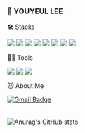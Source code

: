 ### 👋 YOUYEUL LEE 

🛠️ Stacks
<p><img src="https://img.shields.io/badge/Java-007396?style=flat&logo=Java&logoColor=white"/> <img src="https://img.shields.io/badge/JavaScript-F7DF1E?style=flat&logo=JavaScript&logoColor=white"/> <img src="https://img.shields.io/badge/Java-007396?style=flat&logo=Java&logoColor=white"/>
<img src="https://img.shields.io/badge/JS-F7DF1E?style=flat&logo=JavaScript&logoColor=white"/>
<img src="https://img.shields.io/badge/HTML-E34F26?style=flat&logo=HTML5&logoColor=white"/>
<img src="https://img.shields.io/badge/CSS-1572B6?style=flat&logo=CSS3&logoColor=white"/>
<img src="https://img.shields.io/badge/ORACLE-F80000?style=flat&logo=Oracle&logoColor=white"/>
<img src="https://img.shields.io/badge/spring-6DB33F?style=flat&logo=Spring&logoColor=white"/></p>

💪🏼 Tools 
<p><img src="https://img.shields.io/badge/GitHub-181717?style=flat&logo=GitHub&logoColor=white"/> <img src="https://img.shields.io/badge/Eclipse IDE-2C2255?style=flat&logo=Eclipse IDE&logoColor=white"/> <img src="https://img.shields.io/badge/IntelliJ IDEA-000000?style=flat&logo=IntelliJ IDEA&logoColor=white"/></p>

🐱 About Me

[![Gmail Badge](https://img.shields.io/badge/Gmail-d14836?style=flat&logo=Gmail&logoColor=white&link=mailto:yuyeul301@gmail.com)](yuyeul301@gmail.com)
</br></br></br>
![Anurag's GitHub stats](https://github-readme-stats.vercel.app/api?username=youyeul301&show_icons=true&theme=radical)
